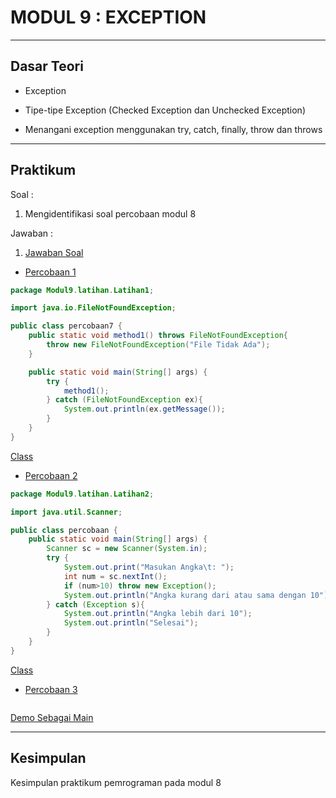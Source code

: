 # MODUL 9 : EXCEPTION

<hr>

## Dasar Teori

* Exception


* Tipe-tipe Exception (Checked Exception dan Unchecked Exception)


* Menangani exception menggunakan try, catch, finally, throw dan throws



<hr>

## Praktikum
Soal : 
1. Mengidentifikasi soal percobaan modul 8

Jawaban :
1. [Jawaban Soal](https://github.com/ajep96/20104010_Ajib-Syah-Abad_S1SEA_Pemrograman2/tree/modul9/src/Modul9/latihan)

* [Percobaan 1](https://github.com/ajep96/20104010_Ajib-Syah-Abad_S1SEA_Pemrograman2/tree/modul9/src/Modul9/latihan/Latihan1)


``` java
package Modul9.latihan.Latihan1;

import java.io.FileNotFoundException;

public class percobaan7 {
    public static void method1() throws FileNotFoundException{
        throw new FileNotFoundException("File Tidak Ada");
    }

    public static void main(String[] args) {
        try {
            method1();
        } catch (FileNotFoundException ex){
            System.out.println(ex.getMessage());
        }
    }
}
```
[Class](https://github.com/ajep96/20104010_Ajib-Syah-Abad_S1SEA_Pemrograman2/blob/modul9/src/Modul9/latihan/Latihan1/percobaan7.java)

* [Percobaan 2](https://github.com/ajep96/20104010_Ajib-Syah-Abad_S1SEA_Pemrograman2/tree/modul9/src/Modul9/latihan/Latihan2)


``` java
package Modul9.latihan.Latihan2;

import java.util.Scanner;

public class percobaan {
    public static void main(String[] args) {
        Scanner sc = new Scanner(System.in);
        try {
            System.out.print("Masukan Angka\t: ");
            int num = sc.nextInt();
            if (num>10) throw new Exception();
            System.out.println("Angka kurang dari atau sama dengan 10");
        } catch (Exception s){
            System.out.println("Angka lebih dari 10");
            System.out.println("Selesai");
        }
    }
}
```
[Class](https://github.com/ajep96/20104010_Ajib-Syah-Abad_S1SEA_Pemrograman2/blob/modul9/src/Modul9/latihan/Latihan2/percobaan.java)

* [Percobaan 3](https://github.com/ajep96/20104010_Ajib-Syah-Abad_S1SEA_Pemrograman2/tree/modul9/src/Modul9/latihan/Latihan3)
 
 
``` java

```


[Demo Sebagai Main](https://github.com/ajep96/20104010_Ajib-Syah-Abad_S1SEA_Pemrograman2/blob/modul9/src/Modul9/latihan/Latihan3/Demo.java)

<hr>

## Kesimpulan
Kesimpulan praktikum pemrograman pada modul 8

